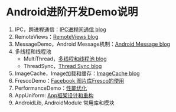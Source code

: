# Android进阶开发Demo说明


1. IPC，跨进程通信：[IPC进程间通信 blog](http://vivianking6855.github.io/2017/01/23/Android-IPC/)
2. RemoteViews：[RemoteViews blog](http://vivianking6855.github.io/2017/01/24/Android-Nano-Tips-12-RemoteViews/)
3. MessageDemo，Android Message机制：[Android Message blog](http://vivianking6855.github.io/2017/02/14/Android-Message/)
4. 多线程和线程池
    - MultiThread，[多线程和线程池 blog](http://vivianking6855.github.io/2017/02/15/Multi-Thread/)
    - ThreadSync，[Thread Sync blog](http://vivianking6855.github.io/2017/02/16/Thread-Sync/)
5. ImageCache，Image加载和缓存：[ImageCache blog](http://vivianking6855.github.io/2017/02/22/Android-Bitmap-Cache/)
6. FrescoDemo：[Facebook 图片库Fresco的使用](https://github.com/facebook/fresco)
7. PerformanceDemo：[性能优化](http://vivianking6855.github.io/2017/02/27/Android-optimization-1-method/)
8. AppUniform: [App框架设计和重构](http://vivianking6855.github.io/2017/03/30/Android-Design-Refactoring/)
9. AndroidLib, AndroidModule 常用库和模块